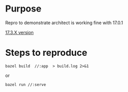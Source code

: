 # Purpose

Repro to demonstrate architect is working fine with 17.0.1

[17.3.X version](https://github.com/MaxxM59/bazel-architect-v17-repro-17.3)

# Steps to reproduce

```
bazel build  //:app  > build.log 2>&1
```

or

```
bazel run //:serve
```
